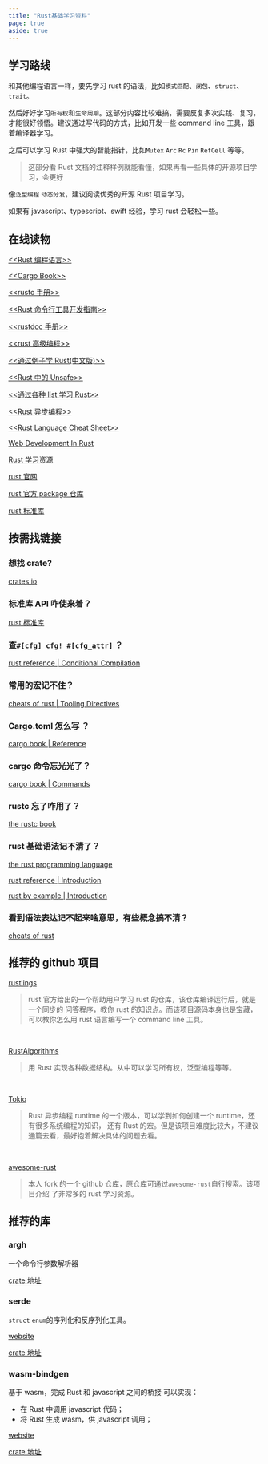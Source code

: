 ```yaml
---
title: "Rust基础学习资料"
page: true
aside: true
---
```


## 学习路线

和其他编程语言一样，要先学习 rust 的语法，比如`模式匹配`、`闭包`、`struct`、`trait`。

然后好好学习`所有权`和`生命周期`。这部分内容比较难搞，需要反复多次实践、复习，才能很好领悟。建议通过写代码的方式，比如开发一些 command line 工具，跟着编译器学习。

之后可以学习 Rust 中强大的智能指针，比如`Mutex` `Arc` `Rc` `Pin` `RefCell` 等等。

> 这部分看 Rust 文档的注释样例就能看懂，如果再看一些具体的开源项目学习，会更好

像`泛型编程` `动态分发`，建议阅读优秀的开源 Rust 项目学习。

如果有 javascript、typescript、swift 经验，学习 rust 会轻松一些。

## 在线读物

[<<Rust 编程语言\>\>](https://doc.rust-lang.org/book/ch19-03-advanced-traits.html#default-generic-type-parameters-and-operator-overloading)

[<<Cargo Book\>\>](https://doc.rust-lang.org/cargo/guide/dependencies.html)

[<<rustc 手册\>\>](https://doc.rust-lang.org/rustc/index.html)

[<<Rust 命令行工具开发指南\>\>](https://rust-cli.github.io/book/index.html)

[<<rustdoc 手册\>\>](https://doc.rust-lang.org/rustdoc/index.html)

[<<rust 高级编程\>\>](https://learnku.com/docs/nomicon/2018)

[<<通过例子学 Rust(中文版)\>\>](https://rustwiki.org/zh-CN/rust-by-example/fn/closures/output_parameters.html)

[<<Rust 中的 Unsafe\>\> ](https://doc.rust-lang.org/nightly/nomicon/)

[<<通过各种 list 学习 Rust\>\>](https://rust-unofficial.github.io/too-many-lists/)

[<<Rust 异步编程\>\>](https://rust-lang.github.io/async-book/)

[<<Rust Language Cheat Sheet\>\> ](https://cheats.rs/)

[Web Development In Rust](https://www.arewewebyet.org/)

[ Rust 学习资源](https://github.com/rcore-os/rCore/wiki/study-resource-of-system-programming-in-RUST)

[ rust 官网](https://www.rust-lang.org/zh-CN/learn)

[ rust 官方 package 仓库](https://crates.io/)

[ rust 标准库](https://doc.rust-lang.org/std/index.html)

## 按需找链接

### 想找 crate?

[crates.io](https://crates.io/)

### 标准库 API 咋使来着？

[rust 标准库](https://doc.rust-lang.org/std/index.html)

### 查`#[cfg] cfg! #[cfg_attr]` ？

[rust reference | Conditional Compilation](https://doc.rust-lang.org/reference/conditional-compilation.html)

### 常用的宏记不住？

[cheats of rust | Tooling Directives](https://cheats.rs/#tooling-directives)

### Cargo.toml 怎么写 ？

[cargo book | Reference](https://doc.rust-lang.org/cargo/reference/index.html)

### cargo 命令忘光光了？

[cargo book | Commands](https://doc.rust-lang.org/cargo/commands/index.html)

### rustc 忘了咋用了？

[the rustc book](https://doc.rust-lang.org/rustc/index.html)

### rust 基础语法记不清了？

[the rust programming language](https://doc.rust-lang.org/book/title-page.html)

[rust reference | Introduction](https://doc.rust-lang.org/reference/introduction.html)

[rust by example | Introduction](https://doc.rust-lang.org/stable/rust-by-example/index.html)

### 看到语法表达记不起来啥意思，有些概念搞不清？

[cheats of rust](https://cheats.rs)

## 推荐的 github 项目

[rustlings](https://github.com/rust-lang/rustlings.git)

> rust 官方给出的一个帮助用户学习 rust 的仓库，该仓库编译运行后，就是一个同步的
> 问答程序，教你 rust 的知识点。而该项目源码本身也是宝藏，可以教你怎么用 rust
> 语言编写一个 command line 工具。

<br>

[RustAlgorithms](https://github.com/TheAlgorithms/Rust.git)

> 用 Rust 实现各种数据结构。从中可以学习所有权，泛型编程等等。

<br>

[Tokio](https://github.com/tokio-rs/tokio.git)

> Rust 异步编程 runtime 的一个版本，可以学到如何创建一个 runtime，还有很多系统编程的知识，
> 还有 Rust 的宏。但是该项目难度比较大，不建议通篇去看，最好抱着解决具体的问题去看。

<br>

[awesome-rust](https://github.com/zhangzhuang15/awesome-rust.git)

> 本人 fork 的一个 github 仓库，原仓库可通过`awesome-rust`自行搜索。该项目介绍
> 了非常多的 rust 学习资源。

## 推荐的库

### argh

一个命令行参数解析器

[crate 地址](https://crates.io/crates/argh)

### serde

`struct` `enum`的序列化和反序列化工具。

[website](https://serde.rs/field-attrs.html)

[crate 地址](https://crates.io/crates/serde)

### wasm-bindgen

基于 wasm，完成 Rust 和 javascript 之间的桥接
可以实现：

- 在 Rust 中调用 javascript 代码；
- 将 Rust 生成 wasm，供 javascript 调用；

[website](https://rustwasm.github.io/docs/wasm-bindgen/examples/closures.html)

[crate 地址](https://crates.io/crates/wasm-bindgen)

<Giscus />
